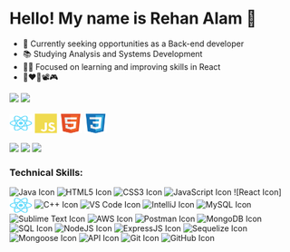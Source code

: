 # Hello! My name is Rehan Alam 👋

- 💼 Currently seeking opportunities as a Back-end developer
- 📚 Studying Analysis and Systems Development
- 👨‍💻 Focused on learning and improving skills in React
- 🏀❤️‍🔥📽️🎮

<div>
  <img height="180em" src="https://github-readme-stats.vercel.app/api?username=Rehan018&show_icons=true&theme=tokyonight&include_all_commits=true&count_private=true"/>
  <img height="180em" src="https://github-readme-stats.vercel.app/api/top-langs/?username=Rehan018&layout=compact&langs_count=7&theme=tokyonight"/>
</div>

<div style="display: inline_block"><br>
  <img align="center" alt="Rehan-React" height="30" width="40" src="https://raw.githubusercontent.com/devicons/devicon/master/icons/react/react-original.svg">
  <img align="center" alt="Rehan-Js" height="35" width="40" src="https://raw.githubusercontent.com/devicons/devicon/master/icons/javascript/javascript-plain.svg">
  <img align="center" alt="Rehan-HTML" height="35" width="40" src="https://raw.githubusercontent.com/devicons/devicon/master/icons/html5/html5-original.svg">
  <img align="center" alt="Rehan-CSS" height="35" width="40" src="https://raw.githubusercontent.com/devicons/devicon/master/icons/css3/css3-original.svg">
</div>

<div>
  <br>
  <a href="https://www.instagram.com/rehan018/" target="_blank"><img src="https://img.shields.io/badge/-Instagram-%23E4405F?style=for-the-badge&logo=instagram&logoColor=white" target="_blank"></a>
  <a href="mailto:rehanalam5090@gmail.com"><img src="https://img.shields.io/badge/-Gmail-%23333?style=for-the-badge&logo=gmail&logoColor=white" target="_blank"></a>
  <a href="https://www.linkedin.com/in/rehan018/" target="_blank"><img src="https://img.shields.io/badge/-LinkedIn-%230077B5?style=for-the-badge&logo=linkedin&logoColor=white" target="_blank"></a>
</div>

### Technical Skills:
 ![Java Icon](https://img.icons8.com/color/48/000000/java-coffee-cup-logo.png)
 ![HTML5 Icon](https://img.icons8.com/color/48/000000/html-5.png)
 ![CSS3 Icon](https://img.icons8.com/color/48/000000/css3.png)
 ![JavaScript Icon](https://img.icons8.com/color/48/000000/javascript.png)
 ![React Icon]  <img align="center" alt="Rehan-React" height="30" width="40" src="https://raw.githubusercontent.com/devicons/devicon/master/icons/react/react-original.svg">
 ![C++ Icon](https://img.icons8.com/color/48/000000/c-plus-plus-logo.png)
 ![VS Code Icon](https://img.icons8.com/color/48/000000/visual-studio-code-2019.png)
 ![IntelliJ Icon](https://img.icons8.com/color/48/000000/intellij-idea.png)
 ![MySQL Icon](https://img.icons8.com/color/48/000000/mysql-logo.png)
 ![Sublime Text Icon](https://img.icons8.com/color/48/000000/sublime-text.png)
 ![AWS Icon](https://img.icons8.com/color/48/000000/amazon-web-services.png)
 ![Postman Icon](https://img.icons8.com/color/48/000000/api-settings.png)
 ![MongoDB Icon](https://img.icons8.com/color/48/000000/mongodb.png)
 ![SQL Icon](https://img.icons8.com/ios-filled/50/000000/sql.png)
 ![NodeJS Icon](https://img.icons8.com/color/48/000000/nodejs.png)
 ![ExpressJS Icon](https://img.icons8.com/color/48/000000/express.png)
 ![Sequelize Icon](https://img.icons8.com/color/48/000000/database.png)
 ![Mongoose Icon](https://img.icons8.com/color/48/000000/mongodb.png)
 ![API Icon](https://img.icons8.com/ios-filled/50/000000/api-settings.png)
 ![Git Icon](https://img.icons8.com/color/48/000000/git.png)
 ![GitHub Icon](https://img.icons8.com/ios-filled/50/000000/github.png) 
 
